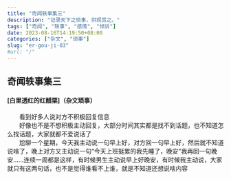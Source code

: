 ```yaml
---
title: "奇闻轶事集三"
description: "记录天下之琐事，供观赏之。"
tags: ["奇闻", "轶事", "感情", "倾诉"]
date: 2023-08-16T14:19:50+08:00
categories: ["杂文", "琐事"]
slug: "er-gou-ji-03"
#url: "/"
---
```


## 奇闻轶事集三
#### [白里透红的红醋栗]（杂文琐事）

&emsp;&emsp;看到好多人说对方不积极回复信息  
&emsp;&emsp;好像也不是不想积极主动回复，大部分时间其实都是找不到话题，也不知道怎么找话题，大家就都不爱说话了  
&emsp;&emsp;尬聊一个星期，今天我主动说一句早上好，对方回一句早上好，然后就不知道说啥了，晚上对方又主动说一句“今天上班挺累的我先睡了，晚安\"我再回一句晚安……连续一周都是这样，有时候男生主动说早上好晚安，有时候我主动说，大家就只有这两句话，也不是觉得谁看不上谁，就是不知道还想说啥内容
